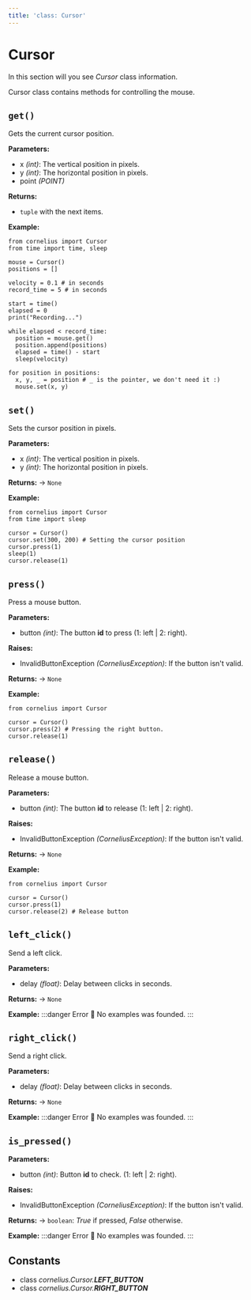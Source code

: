 ```yaml
---
title: 'class: Cursor'
---
```


# Cursor
In this section will you see _Cursor_ class information.

Cursor class contains methods for controlling the mouse.

## `get()`
Gets the current cursor position.

**Parameters:**
- x _(int)_: The vertical position in pixels.
- y _(int)_: The horizontal position in pixels.
- point _(POINT)_

**Returns:**
- `tuple` with the next items.
  
**Example:**
```python{15}
from cornelius import Cursor
from time import time, sleep

mouse = Cursor()
positions = []

velocity = 0.1 # in seconds
record_time = 5 # in seconds

start = time()
elapsed = 0
print("Recording...")

while elapsed < record_time:
  position = mouse.get()
  position.append(positions)
  elapsed = time() - start
  sleep(velocity)
    
for position in positions:
  x, y, _ = position # _ is the pointer, we don't need it :)
  mouse.set(x, y)
```

## `set()`
Sets the cursor position in pixels.

**Parameters:**
- x _(int)_: The vertical position in pixels.
- y _(int)_: The horizontal position in pixels.

**Returns:** -> `None`

**Example:**
```python{5}
from cornelius import Cursor
from time import sleep

cursor = Cursor()
cursor.set(300, 200) # Setting the cursor position
cursor.press(1)
sleep(1)
cursor.release(1)
```

## `press()`
Press a mouse button.

**Parameters:**
- button _(int)_: The button **id** to press (1: left | 2: right).

**Raises:**
- InvalidButtonException _(CorneliusException)_: If the button isn't valid.

**Returns:** -> `None`

**Example:**
```python{4}
from cornelius import Cursor

cursor = Cursor()
cursor.press(2) # Pressing the right button.
cursor.release(1)
```

## `release()`
Release a mouse button.

**Parameters:**
- button _(int)_: The button **id** to release (1: left | 2: right).

**Raises:**
- InvalidButtonException _(CorneliusException)_: If the button isn't valid.

**Returns:** -> `None`

**Example:**
```python{5}
from cornelius import Cursor

cursor = Cursor()
cursor.press(1)
cursor.release(2) # Release button
```

## `left_click()`
Send a left click.

**Parameters:**
- delay _(float)_: Delay between clicks in seconds.

**Returns:** -> `None`

**Example:**
:::danger Error 🚨
No examples was founded.
:::

## `right_click()`
Send a right click.

**Parameters:**
- delay _(float)_: Delay between clicks in seconds.

**Returns:** -> `None`

**Example:**
:::danger Error 🚨
No examples was founded.
:::

## `is_pressed()`
**Parameters:**
- button _(int)_: Button **id** to check. (1: left | 2: right).

**Raises:**
- InvalidButtonException _(CorneliusException)_: If the button isn't valid.

**Returns:** -> `boolean`: _True_ if pressed, _False_ otherwise.

**Example:**
:::danger Error 🚨
No examples was founded.
:::

## Constants
- class _cornelius.Cursor.**LEFT_BUTTON**_
- class _cornelius.Cursor.**RIGHT_BUTTON**_
